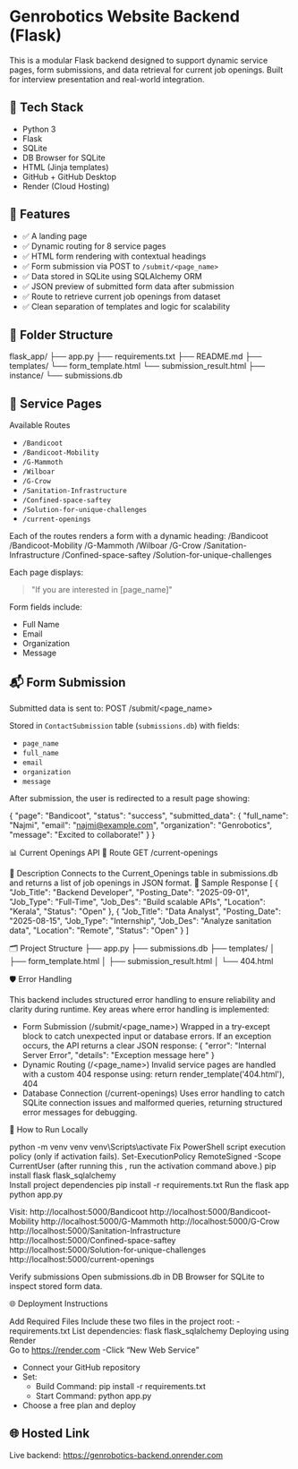 # Genrobotics Website Backend (Flask)

This is a modular Flask backend designed to support dynamic service pages, form submissions, and data retrieval for current job openings. Built for interview presentation and real-world integration.


## 🔧 Tech Stack
- Python 3
- Flask
- SQLite
- DB Browser for SQLite
- HTML (Jinja templates)
- GitHub + GitHub Desktop
- Render (Cloud Hosting)

## 🚀 Features
- ✅ A landing page
- ✅ Dynamic routing for 8 service pages
- ✅ HTML form rendering with contextual headings
- ✅ Form submission via POST to `/submit/<page_name>`
- ✅ Data stored in SQLite using SQLAlchemy ORM
- ✅ JSON preview of submitted form data after submission
- ✅ Route to retrieve current job openings from dataset
- ✅ Clean separation of templates and logic for scalability


## 📂 Folder Structure
flask_app/ 
   ├── app.py
   ├── requirements.txt 
   ├── README.md 
   ├── templates/ 
         └── form_template.html
         └── submission_result.html
   ├── instance/ 
         └── submissions.db


## 📄 Service Pages
   Available Routes
- `/Bandicoot`
- `/Bandicoot-Mobility`
- `/G-Mammoth`
- `/Wilboar`
- `/G-Crow`
- `/Sanitation-Infrastructure`
- `/Confined-space-saftey`
- `/Solution-for-unique-challenges`
- `/current-openings`

Each of the routes renders a form with a dynamic heading:
/Bandicoot /Bandicoot-Mobility /G-Mammoth /Wilboar /G-Crow /Sanitation-Infrastructure /Confined-space-saftey /Solution-for-unique-challenges

Each page displays:
> "If you are interested in [page_name]"

Form fields include:
- Full Name
- Email
- Organization
- Message

## 📬 Form Submission

Submitted data is sent to:
POST /submit/<page_name>

Stored in `ContactSubmission` table (`submissions.db`) with fields:
- `page_name`
- `full_name`
- `email`
- `organization`
- `message`

After submission, the user is redirected to a result page showing:


{
  "page": "Bandicoot",
  "status": "success",
  "submitted_data": {
    "full_name": "Najmi",
    "email": "najmi@example.com",
    "organization": "Genrobotics",
    "message": "Excited to collaborate!"
  }
}

📊 Current Openings API
🔹 Route
GET /current-openings


🔹 Description
Connects to the Current_Openings table in submissions.db and returns a list of job openings in JSON format.
🔹 Sample Response
[
  {
    "Job_Title": "Backend Developer",
    "Posting_Date": "2025-09-01",
    "Job_Type": "Full-Time",
    "Job_Des": "Build scalable APIs",
    "Location": "Kerala",
    "Status": "Open"
  },
  {
    "Job_Title": "Data Analyst",
    "Posting_Date": "2025-08-15",
    "Job_Type": "Internship",
    "Job_Des": "Analyze sanitation data",
    "Location": "Remote",
    "Status": "Open"
  }
]



🗂 Project Structure
├── app.py
├── submissions.db
├── templates/
│   ├── form_template.html
│   ├── submission_result.html
│   └── 404.html

🛡️ Error Handling

This backend includes structured error handling to ensure reliability and clarity during runtime. Key areas where error handling is implemented:
- Form Submission (/submit/<page_name>)
Wrapped in a try-except block to catch unexpected input or database errors. If an exception occurs, the API returns a clear JSON response:
{
  "error": "Internal Server Error",
  "details": "Exception message here"
}
- Dynamic Routing (/<page_name>)
Invalid service pages are handled with a custom 404 response using:
return render_template('404.html'), 404
- Database Connection (/current-openings)
Uses error handling to catch SQLite connection issues and malformed queries, returning structured error messages for debugging.


🚀 How to Run Locally

python -m venv venv
venv\Scripts\activate
Fix PowerShell script execution policy (only if activation fails).
      Set-ExecutionPolicy RemoteSigned -Scope CurrentUser
      (after running this , run the activation command above.)
pip install flask flask_sqlalchemy      
Install project dependencies
      pip install -r requirements.txt
Run the flask app
      python app.py

Visit:
http://localhost:5000/Bandicoot
http://localhost:5000/Bandicoot-Mobility
http://localhost:5000/G-Mammoth
http://localhost:5000/G-Crow
http://localhost:5000/Sanitation-Infrastructure
http://localhost:5000/Confined-space-saftey
http://localhost:5000/Solution-for-unique-challenges
http://localhost:5000/current-openings

Verify submissions Open submissions.db in DB Browser for SQLite to inspect stored form data.

🌐 Deployment Instructions

Add Required Files
    Include these two files in the project root:
       - requirements.txt
    List  dependencies:
      flask
      flask_sqlalchemy
Deploying using Render      
Go to https://render.com
-Click “New Web Service”
- Connect your GitHub repository
- Set:
   - Build Command: pip install -r requirements.txt
   - Start Command: python app.py
- Choose a free plan and deploy


## 🌐 Hosted Link
Live backend: https://genrobotics-backend.onrender.com




 
     

         

